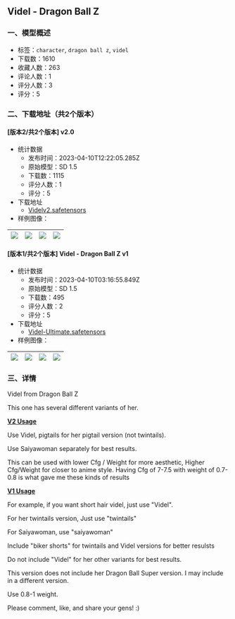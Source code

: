 ## Videl - Dragon Ball Z
### 一、模型概述

- 标签：`character`, `dragon ball z`, `videl`
- 下载数：1610
- 收藏人数：263
- 评论人数：1
- 评分人数：3
- 评分：5

### 二、下载地址（共2个版本）

#### [版本2/共2个版本] v2.0

- 统计数据
  - 发布时间：2023-04-10T12:22:05.285Z
  - 原始模型：SD 1.5
  - 下载数：1115
  - 评分人数：1
  - 评分：5
- 下载地址
  - [Videlv2.safetensors](https://civitai.com/api/download/models/41406)
- 样例图像：

| <img src="https://image.civitai.com/xG1nkqKTMzGDvpLrqFT7WA/4f7dcd83-61cf-4329-fd66-16d8bdd22600/width=450/456428.jpeg" /> | <img src="https://image.civitai.com/xG1nkqKTMzGDvpLrqFT7WA/11d36803-3468-436e-139b-100447c9cc00/width=450/456419.jpeg" /> | <img src="https://image.civitai.com/xG1nkqKTMzGDvpLrqFT7WA/ac980159-dec0-4b4f-28ef-91deea6fbc00/width=450/456416.jpeg" /> | <img src="https://image.civitai.com/xG1nkqKTMzGDvpLrqFT7WA/5f2d3e9a-3255-49ba-6dbb-c01ea5d42900/width=450/456429.jpeg" /> |
| ---- | ---- | ---- | ---- |

#### [版本1/共2个版本] Videl - Dragon Ball Z v1

- 统计数据
  - 发布时间：2023-04-10T03:16:55.849Z
  - 原始模型：SD 1.5
  - 下载数：495
  - 评分人数：2
  - 评分：5
- 下载地址
  - [Videl-Ultimate.safetensors](https://civitai.com/api/download/models/34392)
- 样例图像：

| <img src="https://image.civitai.com/xG1nkqKTMzGDvpLrqFT7WA/28138101-9502-403c-de65-dd7e9b2d2000/width=450/392839.jpeg" /> | <img src="https://image.civitai.com/xG1nkqKTMzGDvpLrqFT7WA/8ac321f5-fd17-4d67-3276-ed779825a400/width=450/392828.jpeg" /> | <img src="https://image.civitai.com/xG1nkqKTMzGDvpLrqFT7WA/d64adfd0-d7bc-43eb-9a6a-d4ac23ce5900/width=450/392838.jpeg" /> | <img src="https://image.civitai.com/xG1nkqKTMzGDvpLrqFT7WA/9794d47b-d640-403d-9a1a-5d3304e5a300/width=450/392837.jpeg" /> |
| ---- | ---- | ---- | ---- |


### 三、详情
<p>Videl from Dragon Ball Z</p><p></p><p>This one has several different variants of her.</p><p><strong><u>V2 Usage</u></strong></p><p></p><p>Use Videl, pigtails for her pigtail version (not twintails).</p><p>Use Saiyawoman separately for best results.</p><p></p><p>This can be used with lower Cfg / Weight for more aesthetic, Higher Cfg/Weight for closer to anime style. Having Cfg of 7-7.5 with weight of 0.7-0.8 is what gave me these kinds of results</p><p></p><p></p><p><strong><u>V1 Usage</u></strong></p><p></p><p>For example, if you want short hair videl, just use "Videl".</p><p>For her twintails version, Just use "twintails"</p><p>For Saiyawoman, use "saiyawoman"</p><p></p><p>Include "biker shorts" for twintails and Videl versions for better resulsts</p><p></p><p>Do not include "Videl" for her other variants for best results.</p><p></p><p>This version does not include her Dragon Ball Super version. I may include in a different version.</p><p></p><p>Use 0.8-1 weight.</p><p></p><p>Please comment, like, and share your gens! :)</p>